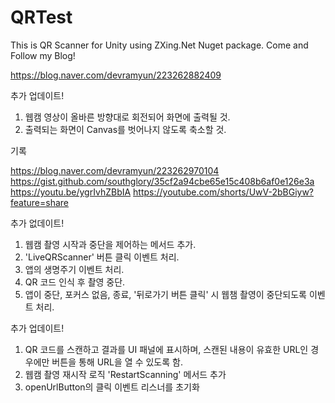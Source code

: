 # QRTest

This is QR Scanner for Unity using ZXing.Net Nuget package.
Come and Follow my Blog!

https://blog.naver.com/devramyun/223262882409

추가 업데이트!

1. 웹캠 영상이 올바른 방향대로 회전되어 화면에 출력될 것.
2. 출력되는 화면이 Canvas를 벗어나지 않도록 축소할 것.

기록

https://blog.naver.com/devramyun/223262970104
https://gist.github.com/southglory/35cf2a94cbe65e15c408b6af0e126e3a
https://youtu.be/ygrIvhZBbIA
https://youtube.com/shorts/UwV-2bBGiyw?feature=share

추가 없데이트!

1. 웹캠 촬영 시작과 중단을 제어하는 메서드 추가.
2. 'LiveQRScanner' 버튼 클릭 이벤트 처리.
3. 앱의 생명주기 이벤트 처리.
4. QR 코드 인식 후 촬영 중단.
5. 앱이 중단, 포커스 없음, 종료, '뒤로가기 버튼 클릭' 시 웹챔 촬영이 중단되도록 이벤트 처리.

추가 업데이트!

1. QR 코드를 스캔하고 결과를 UI 패널에 표시하며, 스캔된 내용이 유효한 URL인 경우에만 버튼을 통해 URL을 열 수 있도록 함.
2. 웹캠 촬영 재시작 로직 'RestartScanning' 메서드 추가
3. openUrlButton의 클릭 이벤트 리스너를 초기화